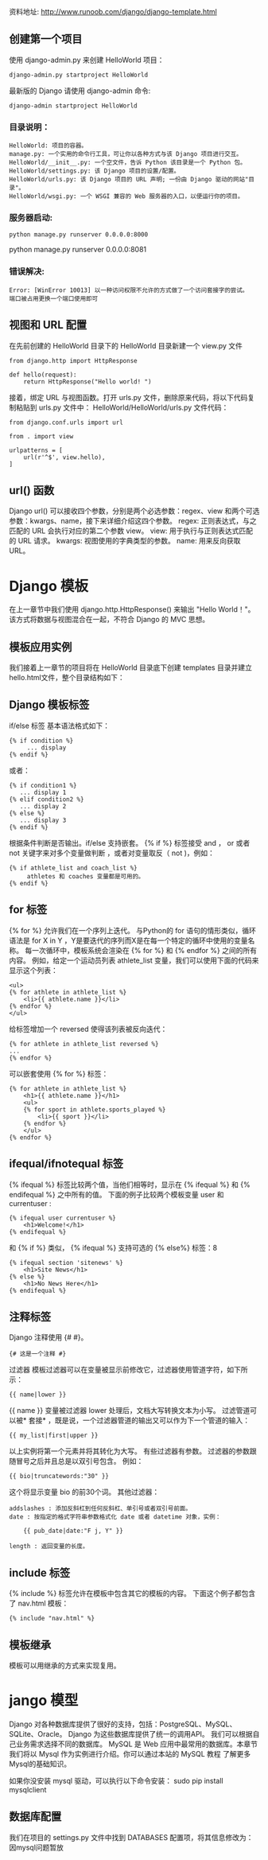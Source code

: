 资料地址:
http://www.runoob.com/django/django-template.html

## 创建第一个项目
使用 django-admin.py 来创建 HelloWorld 项目：

    django-admin.py startproject HelloWorld

最新版的 Django 请使用 django-admin 命令:

    django-admin startproject HelloWorld

### 目录说明：

    HelloWorld: 项目的容器。
    manage.py: 一个实用的命令行工具，可让你以各种方式与该 Django 项目进行交互。
    HelloWorld/__init__.py: 一个空文件，告诉 Python 该目录是一个 Python 包。
    HelloWorld/settings.py: 该 Django 项目的设置/配置。
    HelloWorld/urls.py: 该 Django 项目的 URL 声明; 一份由 Django 驱动的网站"目录"。
    HelloWorld/wsgi.py: 一个 WSGI 兼容的 Web 服务器的入口，以便运行你的项目。

### 服务器启动:
    python manage.py runserver 0.0.0.0:8000

python manage.py runserver 0.0.0.0:8081
### 错误解决:

    Error: [WinError 10013] 以一种访问权限不允许的方式做了一个访问套接字的尝试。
    端口被占用更换一个端口使用即可


## 视图和 URL 配置
在先前创建的 HelloWorld 目录下的 HelloWorld 目录新建一个 view.py 文件

    from django.http import HttpResponse

    def hello(request):
        return HttpResponse("Hello world! ")

接着，绑定 URL 与视图函数。打开 urls.py 文件，删除原来代码，将以下代码复制粘贴到 urls.py 文件中：
HelloWorld/HelloWorld/urls.py 文件代码：

    from django.conf.urls import url

    from . import view

    urlpatterns = [
        url(r'^$', view.hello),
    ]

## url() 函数
Django url() 可以接收四个参数，分别是两个必选参数：regex、view 和两个可选参数：kwargs、name，接下来详细介绍这四个参数。
    regex: 正则表达式，与之匹配的 URL 会执行对应的第二个参数 view。
    view: 用于执行与正则表达式匹配的 URL 请求。
    kwargs: 视图使用的字典类型的参数。
    name: 用来反向获取 URL。

# Django 模板
在上一章节中我们使用 django.http.HttpResponse() 来输出 "Hello World！"。该方式将数据与视图混合在一起，不符合 Django 的 MVC 思想。

## 模板应用实例
我们接着上一章节的项目将在 HelloWorld 目录底下创建 templates 目录并建立 hello.html文件，整个目录结构如下：

## Django 模板标签
if/else 标签
基本语法格式如下：

    {% if condition %}
         ... display
    {% endif %}

或者：

    {% if condition1 %}
       ... display 1
    {% elif condition2 %}
       ... display 2
    {% else %}
       ... display 3
    {% endif %}

根据条件判断是否输出。if/else 支持嵌套。
{% if %} 标签接受 and ， or 或者 not 关键字来对多个变量做判断 ，或者对变量取反（ not )，例如：

    {% if athlete_list and coach_list %}
         athletes 和 coaches 变量都是可用的。
    {% endif %}

## for 标签
{% for %} 允许我们在一个序列上迭代。
与Python的 for 语句的情形类似，循环语法是 for X in Y ，Y是要迭代的序列而X是在每一个特定的循环中使用的变量名称。
每一次循环中，模板系统会渲染在 {% for %} 和 {% endfor %} 之间的所有内容。
例如，给定一个运动员列表 athlete_list 变量，我们可以使用下面的代码来显示这个列表：

    <ul>
    {% for athlete in athlete_list %}
        <li>{{ athlete.name }}</li>
    {% endfor %}
    </ul>

给标签增加一个 reversed 使得该列表被反向迭代：

    {% for athlete in athlete_list reversed %}
    ...
    {% endfor %}

可以嵌套使用 {% for %} 标签：

    {% for athlete in athlete_list %}
        <h1>{{ athlete.name }}</h1>
        <ul>
        {% for sport in athlete.sports_played %}
            <li>{{ sport }}</li>
        {% endfor %}
        </ul>
    {% endfor %}

## ifequal/ifnotequal 标签
{% ifequal %} 标签比较两个值，当他们相等时，显示在 {% ifequal %} 和 {% endifequal %} 之中所有的值。
下面的例子比较两个模板变量 user 和 currentuser :

    {% ifequal user currentuser %}
        <h1>Welcome!</h1>
    {% endifequal %}

和 {% if %} 类似， {% ifequal %} 支持可选的 {% else%} 标签：8

    {% ifequal section 'sitenews' %}
        <h1>Site News</h1>
    {% else %}
        <h1>No News Here</h1>
    {% endifequal %}

## 注释标签
Django 注释使用 {# #}。

    {# 这是一个注释 #}

过滤器
模板过滤器可以在变量被显示前修改它，过滤器使用管道字符，如下所示：

    {{ name|lower }}

{{ name }} 变量被过滤器 lower 处理后，文档大写转换文本为小写。
过滤管道可以被* 套接* ，既是说，一个过滤器管道的输出又可以作为下一个管道的输入：

    {{ my_list|first|upper }}

以上实例将第一个元素并将其转化为大写。
有些过滤器有参数。 过滤器的参数跟随冒号之后并且总是以双引号包含。 例如：

    {{ bio|truncatewords:"30" }}

这个将显示变量 bio 的前30个词。
其他过滤器：

    addslashes : 添加反斜杠到任何反斜杠、单引号或者双引号前面。
    date : 按指定的格式字符串参数格式化 date 或者 datetime 对象，实例：

        {{ pub_date|date:"F j, Y" }}

    length : 返回变量的长度。

## include 标签
{% include %} 标签允许在模板中包含其它的模板的内容。
下面这个例子都包含了 nav.html 模板：

    {% include "nav.html" %}

## 模板继承
模板可以用继承的方式来实现复用。



# jango 模型
Django 对各种数据库提供了很好的支持，包括：PostgreSQL、MySQL、SQLite、Oracle。
Django 为这些数据库提供了统一的调用API。 我们可以根据自己业务需求选择不同的数据库。
MySQL 是 Web 应用中最常用的数据库。本章节我们将以 Mysql 作为实例进行介绍。你可以通过本站的 MySQL 教程 了解更多Mysql的基础知识。

如果你没安装 mysql 驱动，可以执行以下命令安装：
    sudo pip install mysqlclient

## 数据库配置
我们在项目的 settings.py 文件中找到 DATABASES 配置项，将其信息修改为：
因mysql问题暂放
